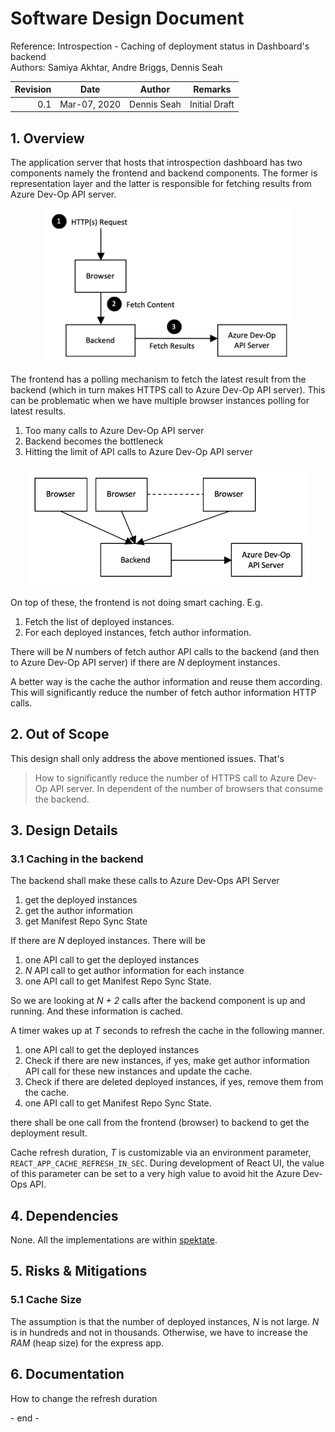 # Software Design Document

Reference: Introspection - Caching of deployment status in Dashboard's backend <br>
Authors: Samiya Akhtar, Andre Briggs, Dennis Seah

| Revision | Date         | Author      | Remarks                                |
| -------: | ------------ | ----------- | -------------------------------------- |
|      0.1 | Mar-07, 2020 | Dennis Seah | Initial Draft                          |


## 1. Overview
The application server that hosts that introspection dashboard has two components namely the frontend and backend components. The former is representation layer and the latter is responsible for fetching results from Azure Dev-Op API server.

<p style="text-align:center">
<img src="azureAPICalls.png" width="400px">
</p>

The frontend has a polling mechanism to fetch the latest result from the backend (which in turn makes HTTPS call to Azure Dev-Op API server). This can be problematic when we have multiple browser instances polling for latest results.
1. Too many calls to Azure Dev-Op API server
2. Backend becomes the bottleneck
3. Hitting the limit of API calls to Azure Dev-Op API server

<p style="text-align:center">
<img src="multipleBrowsersToBackend.png" width="450px">
</p>

On top of these, the frontend is not doing smart caching. E.g.
1. Fetch the list of deployed instances.
2. For each deployed instances, fetch author information.

There will be _N_ numbers of fetch author API calls to the backend (and then to Azure Dev-Op API server) if there are _N_ deployment instances.

A better way is the cache the author information and reuse them according. This will significantly reduce the number of fetch author information HTTP calls.


## 2. Out of Scope

This design shall only address the above mentioned issues. That's 
> How to significantly reduce the number of HTTPS call to Azure Dev-Op API server. In dependent of the number of browsers that consume the backend.

## 3. Design Details

### 3.1 Caching in the backend
The backend shall make these calls to Azure Dev-Ops API Server
1. get the deployed instances
2. get the author information
3. get Manifest Repo Sync State

If there are _N_ deployed instances. There will be 
1. one API call to get the deployed instances
2. _N_ API call to get author information for each instance
3. one API call to get Manifest Repo Sync State.

So we are looking at <i>N + 2</i> calls after the backend component is up and running. And these information is cached.

A timer wakes up at _T_ seconds to refresh the cache in the following manner.
1. one API call to get the deployed instances
2. Check if there are new instances, if yes, make get author information API call for these new instances and update the cache.
3. Check if there are deleted deployed instances, if yes, remove them from the cache.
4. one API call to get Manifest Repo Sync State.

there shall be one call from the frontend (browser) to backend to get the deployment result.

Cache refresh duration, _T_ is customizable via an environment parameter, `REACT_APP_CACHE_REFRESH_IN_SEC`. During development of React UI, the value of this parameter can be set to a very high value to avoid hit the Azure Dev-Ops API.

## 4. Dependencies

None. All the implementations are within
[spektate](https://github.com/microsoft/spektate).

## 5. Risks & Mitigations

### 5.1 Cache Size
The assumption is that the number of deployed instances, _N_ is not large. _N_ is in hundreds and not in thousands. Otherwise, we have to increase the _RAM_ (heap size) for the express app. 

## 6. Documentation
How to change the refresh duration

\- end -
